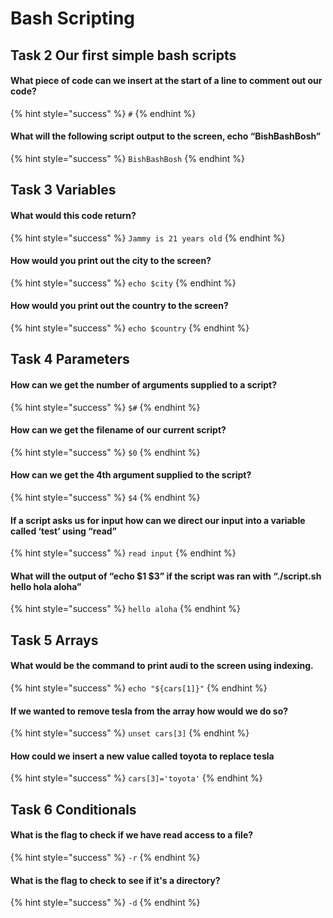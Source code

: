 # Bash Scripting

## Task 2 Our first simple bash scripts

#### What piece of code can we insert at the start of a line to comment out our code?

{% hint style="success" %}
`#`
{% endhint %}

#### What will the following script output to the screen, echo “BishBashBosh”

{% hint style="success" %}
`BishBashBosh`
{% endhint %}

## Task 3 Variables

#### What would this code return?

{% hint style="success" %}
`Jammy is 21 years old`
{% endhint %}

#### How would you print out the city to the screen?

{% hint style="success" %}
`echo $city`
{% endhint %}

#### How would you print out the country to the screen?

{% hint style="success" %}
`echo $country`
{% endhint %}

## Task 4 Parameters

#### How can we get the number of arguments supplied to a script?

{% hint style="success" %}
`$#`
{% endhint %}

#### How can we get the filename of our current script?

{% hint style="success" %}
`$0`
{% endhint %}

#### How can we get the 4th argument supplied to the script?

{% hint style="success" %}
`$4`
{% endhint %}

#### If a script asks us for input how can we direct our input into a variable called ‘test’ using “read”

{% hint style="success" %}
`read input`
{% endhint %}

#### What will the output of “echo $1 $3” if the script was ran with “./script.sh hello hola aloha”

{% hint style="success" %}
`hello aloha`
{% endhint %}

## Task 5 Arrays

#### What would be the command to print audi to the screen using indexing.

{% hint style="success" %}
`echo "${cars[1]}"`
{% endhint %}

#### If we wanted to remove tesla from the array how would we do so?

{% hint style="success" %}
`unset cars[3]`
{% endhint %}

#### How could we insert a new value called toyota to replace tesla

{% hint style="success" %}
`cars[3]='toyota'`
{% endhint %}

## Task 6 Conditionals

#### What is the flag to check if we have read access to a file?

{% hint style="success" %}
`-r`
{% endhint %}

#### What is the flag to check to see if it's a directory?

{% hint style="success" %}
`-d`
{% endhint %}
